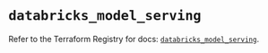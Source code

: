 # `databricks_model_serving`

Refer to the Terraform Registry for docs: [`databricks_model_serving`](https://registry.terraform.io/providers/databricks/databricks/1.43.0/docs/resources/model_serving).
